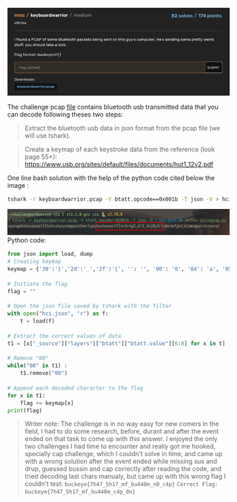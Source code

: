![](./buckeyeCTF2022-capure2.png)

The challenge pcap [file](./keyboardwarrior.pcap) contains bluetooth usb transmitted data that you can decode following theses two steps:
> Extract the bluetooth usb data in json format from the pcap file (we will use tshark).

> Create a keymap of each keystroke data from the reference (look page 55+):  https://www.usb.org/sites/default/files/documents/hut1_12v2.pdf


One line bash solution with the help of the python code cited below the image : 
```sh
tshark -r keyboardwarrior.pcap -Y btatt.opcode==0x001b -T json -V > hci.json && python solvepcap.py
```
![](./buckeyeCTF2022Capture.png)
Python code:
```py
from json import load, dump
# Creating keymap
keymap = {'30':'}','2d':'_','2f':'{', '': '', '00': '0', '04': 'a', '05': 'b', '06': 'c', '07': 'd', '08': 'e', '09': 'f', '0a': 'g', '0b': 'h', '0c': 'i', '0d': 'j', '0e': 'k', '0f': 'l', '10': 'm', '11': 'n', '12': 'o', '13': 'p', '14': 'q', '15': 'r', '16': 's', '17': 't', '18': 'u', '19': 'v', '1a': 'w', '1b': 'x', '1c': 'y', '1d': 'z', '1e': '1', '1f': '2', '20': '3', '21': '4', '22': '5', '23': '6', '24': '7', '25': '8', '26': '9', '27': '0', '28': '\n', '2a': '\x08', '2c': ' ', '34': '"', '36': ',', '37': '.', '38': '?'}

# Initiate the flag
flag = ""

# Open the json file saved by tshark with the filter
with open("hci.json", "r") as f:
    t = load(f)

# Extract the correct values of data
t1 = [x["_source"]["layers"]["btatt"]["btatt.value"][6:8] for x in t]

# Remove "00"
while("00" in t1) :
    t1.remove("00") 

# Append each decoded character to the flag
for x in t1:
    flag += keymap[x]
print(flag)
```
> Writer note: The challenge is in no way easy for new comers in the field, I had to do some research, before, durant and after the event ended on that task to come up with this answer. I enjoyed the only two challenges I had time to encounter and really got me hooked, specially cap challenge, which I couldn't solve in time, and came up with a wrong solution after the event ended while missing sus and drup, guessed bussin and cap correctly after reading the code, and tried decoding last chars manualy, but came up with this wrong flag I couldn't test: ```buckeye{7h47_5h17_mf_bu440m_n0_c4p}``` ```Correct Flag: buckeye{7h47_5h17_mf_bu440m_c4p_0n}```
